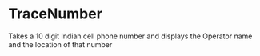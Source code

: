 # TraceNumber
Takes a 10 digit Indian cell phone number and displays the Operator name and the location of that number
